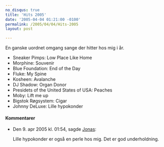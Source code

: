 ```yaml
---
no_disqus: true
title: 'Hits 2005'
date: '2005-04-04 01:21:00 -0100'
permalink: /2005/04/04/Hits-2005
layout: post

---
```

En ganske uordnet omgang sange der hitter hos mig i år.


- Sneaker Pimps: Low Place Like Home
- Morphine: Souvenir
- Blue Foundation: End of the Day
- Fluke: My Spine
- Kosheen: Avalanche
- DJ Shadow: Organ Donor
- Presidets of the United States of USA: Peaches
- Moby: Lift me up
- Bigstok Røgsystem: Cigar
- Johnny DeLuxe: Lille hypokonder

<div class="vintage-comments">
<h4>Kommentarer </h4>
<ul class="vintage-comments-list"><li>
<p class="comment-meta">Den <time datetime="2005-04-09T13:54:11+02:00">9. apr 2005 kl.  01:54</time>, sagde <a href="http://blog.verture.net/">Jonas</a>:</p>
<p>Lille hypokonder er også en perle hos mig. Det er god underholdning.</p>
</li>
</ul>
</div>
